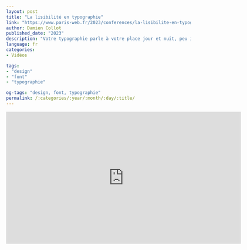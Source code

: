 ```yaml
---
layout: post
title: "La lisibilité en typographie"
link: "https://www.paris-web.fr/2023/conferences/la-lisibilite-en-typographie.php"
author: Damien Collot
published_date: "2023"
description: "Votre typographie parle à votre place jour et nuit, peu importe que vous soyez au travail ou en train de lézarder au bord d’une piscine. Votre typographie fait sans cesse votre promotion. Est-ce que vous le lui rendez bien ? Choisissez-vous judicieusement votre typographie ? En faites-vous bon usage ? Cette présentation est un ensemble de conseils et bonnes pratiques pour maîtriser votre voix typographique. Découvrez les quinze principes fondamentaux de la lisibilité : du choix d’empattements (sérif) ou sans empattements (sans-sérif), en passant par la hauteur d’œil, la composition typographique, l’espacement, le choix de la chasse et des graisses typographiques. Votre typographie mérite mieux, rendez-la lisible et agréable !"
language: fr
categories:
- Vidéos

tags:
- "design"
- "font"
- "typographie"

og-tags: "design, font, typographie"
permalink: /:categories/:year/:month/:day/:title/
---
```


<iframe title="vimeo-player" src="https://player.vimeo.com/video/896790778?h=feeb5feead" width="640" height="360" frameborder="0"    allowfullscreen></iframe>